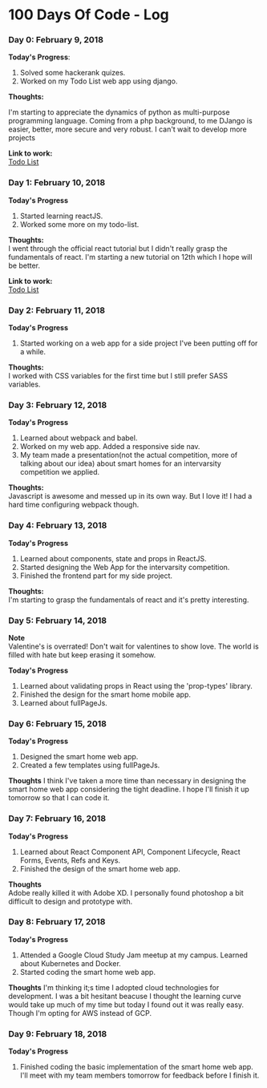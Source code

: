 # 100 Days Of Code - Log

### Day 0: February 9, 2018   


**Today's Progress**:  
1. Solved some hackerank quizes.
2. Worked on my Todo List web app using django.  


**Thoughts:**  

I'm starting to appreciate the dynamics of python as multi-purpose programming language. Coming from a php background, to me DJango is easier, better, more secure and very robust. I can't wait to develop more projects

**Link to work:**  
[Todo List](https://github.com/r0b0tt/todo-list)  



### Day 1: February 10, 2018  

**Today's Progress**  

1. Started learning reactJS.
2. Worked some more on my todo-list.  

**Thoughts:**  
I went through the official react tutorial but I didn't really grasp the fundamentals of react. I'm starting a new tutorial on 12th which I hope will be better.  
  
**Link to work:**  
[Todo List](https://github.com/r0b0tt/todo-list)  

### Day 2: February 11, 2018  

**Today's Progress**  

1. Started working on a web app for a side project I've been putting off for a while.  

**Thoughts:**  
I worked with CSS variables for the first time but I still prefer SASS variables.  

### Day 3: February 12, 2018  

**Today's Progress**  

1. Learned about webpack and babel.  
2. Worked on my web app. Added a responsive side nav.
3. My team made a presentation(not the actual competition, more of talking about our idea) about smart homes for an intervarsity competition we applied.   

**Thoughts:**  
Javascript is awesome and messed up in its own way. But I love it! I had a hard time configuring webpack though.  

### Day 4: February 13, 2018  

**Today's Progress**  
1. Learned about components, state and props in ReactJS.
2. Started designing the Web App for the intervarsity competition.
3. Finished the frontend part for my side project.  

**Thoughts:**  
I'm starting to grasp the fundamentals of react and it's pretty interesting.  

### Day 5: February 14, 2018
**Note**  
Valentine's is overrated! Don't wait for valentines to show love. The world is filled with hate but keep erasing it somehow.  

**Today's Progress**  
1. Learned about validating props in React using the 'prop-types' library.  
2. Finished the design for the smart home mobile app.  
3. Learned about fullPageJs.  

### Day 6: February 15, 2018  

**Today's Progress**  
1. Designed the smart home web app.
2. Created a few templates using fullPageJs.

**Thoughts**
I think I've taken a more time than necessary in designing the smart home web app considering the tight deadline. I hope I'll finish it up tomorrow so that I can code it.  

### Day 7: February 16, 2018

**Today's Progress**
1. Learned about React Component API, Component Lifecycle, React Forms, Events, Refs and Keys.  
2. Finished the design of the smart home web app.  

**Thoughts**  
Adobe really killed it with Adobe XD. I personally found photoshop a bit difficult to design and prototype with.  

### Day 8: February 17, 2018  

**Today's Progress**  
1. Attended a Google Cloud Study Jam meetup at my campus. Learned about Kubernetes and Docker.  
2. Started coding the smart home web app.  

**Thoughts**
I'm thinking it;s time I adopted cloud technologies for development. I was a bit hesitant beacuse I thought the learning curve would take up much of my time but today I found out it was really easy. Though I'm opting for AWS instead of GCP.  

### Day 9: February 18, 2018

**Today's Progress**  
1. Finished coding the basic implementation of the smart home web app. I'll meet with my team members tomorrow for feedback before I finish it.  
